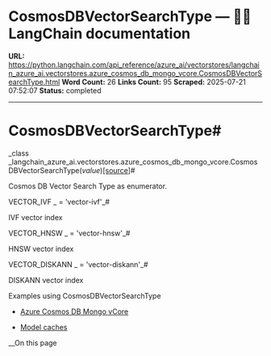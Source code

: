 # CosmosDBVectorSearchType — 🦜🔗 LangChain  documentation

**URL:** https://python.langchain.com/api_reference/azure_ai/vectorstores/langchain_azure_ai.vectorstores.azure_cosmos_db_mongo_vcore.CosmosDBVectorSearchType.html
**Word Count:** 26
**Links Count:** 95
**Scraped:** 2025-07-21 07:52:07
**Status:** completed

---

# CosmosDBVectorSearchType\#

_class _langchain\_azure\_ai.vectorstores.azure\_cosmos\_db\_mongo\_vcore.CosmosDBVectorSearchType\(_value_\)[\[source\]](https://python.langchain.com/api_reference/_modules/langchain_azure_ai/vectorstores/azure_cosmos_db_mongo_vcore.html#CosmosDBVectorSearchType)\#     

Cosmos DB Vector Search Type as enumerator.

VECTOR\_IVF _ = 'vector-ivf'_\#     

IVF vector index

VECTOR\_HNSW _ = 'vector-hnsw'_\#     

HNSW vector index

VECTOR\_DISKANN _ = 'vector-diskann'_\#     

DISKANN vector index

Examples using CosmosDBVectorSearchType

  * [Azure Cosmos DB Mongo vCore](https://python.langchain.com/docs/integrations/vectorstores/azure_cosmos_db/)

  * [Model caches](https://python.langchain.com/docs/integrations/llm_caching/)

__On this page